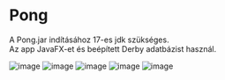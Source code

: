# Pong

A Pong.jar indításához 17-es jdk szükséges. <br />
Az app JavaFX-et és beépített Derby adatbázist használ. <br />

![image](https://user-images.githubusercontent.com/93653988/147991893-59fee2ac-4cc2-4fa0-9eb4-9ce2523f597e.png)
![image](https://user-images.githubusercontent.com/93653988/147991989-fb813f3a-5419-4ae6-8e71-752c66f60184.png)
![image](https://user-images.githubusercontent.com/93653988/147992118-38066db4-68ee-4a28-862c-8070cc57a4d4.png)
![image](https://user-images.githubusercontent.com/93653988/147992139-9458969a-b552-4f78-86a4-0344b75784c1.png)
![image](https://user-images.githubusercontent.com/93653988/147992156-b6030313-e6bf-4256-a855-54fa161a8c05.png)

